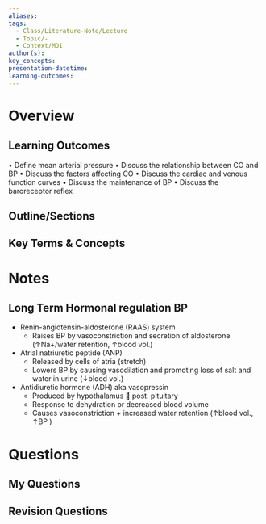 ```yaml
---
aliases: 
tags:
  - Class/Literature-Note/Lecture
  - Topic/-
  - Context/MD1
author(s): 
key_concepts: 
presentation-datetime: 
learning-outcomes:
---
```



# Overview
## Learning Outcomes
• Define mean arterial pressure
• Discuss the relationship between CO and BP
• Discuss the factors affecting CO
• Discuss the cardiac and venous function curves
• Discuss the maintenance of BP
• Discuss the baroreceptor reflex
## Outline/Sections

## Key Terms & Concepts


# Notes


## Long Term Hormonal regulation BP
- Renin-angiotensin-aldosterone (RAAS) system
	- Raises BP by vasoconstriction and secretion of aldosterone (↑Na+/water retention, ↑blood vol.)
- Atrial natriuretic peptide (ANP)
	- Released by cells of atria (stretch)
	- Lowers BP by causing vasodilation and promoting loss of salt and water in urine (↓blood vol.)
- Antidiuretic hormone (ADH) aka vasopressin
	- Produced by hypothalamus  post. pituitary
	- Response to dehydration or decreased blood volume
	- Causes vasoconstriction + increased water retention (↑blood vol., ↑BP )

# Questions

## My Questions
## Revision Questions




